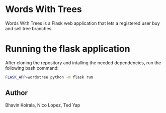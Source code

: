 # Words With Trees
Words With Trees is a Flask web application that lets a registered user buy and sell tree branches.

# Running the flask application
After cloning the repository and intalling the needed dependencies, run the following bash command:
```bash
FLASK_APP=wordstree python -m flask run
```


## Author
Bhavin Koirala, Nico Lopez, Ted Yap
